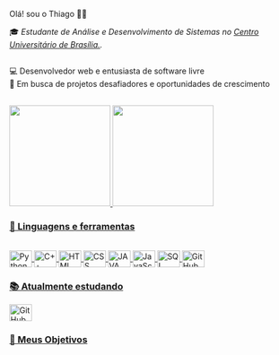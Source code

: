 Olá! sou o Thiago 🧑‍💻

<p>🎓 <em> Estudante de Análise e Desenvolvimento de Sistemas no <a href="https://www.uniceub.br/" target="_blank">Centro Universitário de Brasília.</a>.</em></p>

##

💻 Desenvolvedor web e entusiasta de software livre  
💼 Em busca de projetos desafiadores e oportunidades de crescimento

##

<div>
<a href="https://github.com/Raccoonvoor">
<img loading="lazy" height="180em" src="https://github-readme-stats.vercel.app/api/top-langs/?username=Raccoonvoor&layout=compact&langs_count=7&theme=dracula"/>
<img loading="lazy" height="180em" src="https://github-readme-stats.vercel.app/api?username=Raccoonvoor&show_icons=true&theme=dracula&include_all_commits=true&count_private=true"/>
</div>

### 🧰 Linguagens e ferramentas

<div style="display: inline_block"><br>
  <img align="center" alt="Python" height="30" width="40" src="https://cdn.jsdelivr.net/gh/devicons/devicon@latest/icons/python/python-original.svg" /> 
  <img align="center" alt="C++" height="30" width="40"  src="https://cdn.jsdelivr.net/gh/devicons/devicon@latest/icons/cplusplus/cplusplus-original.svg" /> 
  <img align="center" alt="HTML" height="30" width="40" src="https://cdn.jsdelivr.net/gh/devicons/devicon@latest/icons/html5/html5-plain.svg" />
  <img align="center" alt="CSS" height="30" width="40"  src="https://cdn.jsdelivr.net/gh/devicons/devicon@latest/icons/css3/css3-plain.svg" />
  <img align="center" alt="JAVA" height="30" width="40" src="https://cdn.jsdelivr.net/gh/devicons/devicon@latest/icons/java/java-original.svg" />
  <img align="center" alt="JavaScript" height="30" width="40"  src="https://cdn.jsdelivr.net/gh/devicons/devicon@latest/icons/javascript/javascript-original.svg" />
  <img align="center" alt="SQL" height="30" width="40"     src="https://cdn.jsdelivr.net/gh/devicons/devicon@latest/icons/mysql/mysql-original.svg" />
  <img align="center" alt="GitHub" height="30" width="40"  src="https://cdn.jsdelivr.net/gh/devicons/devicon@latest/icons/github/github-original.svg" />

### 📚 Atualmente estudando
  <img align="center" alt="GitHub" height="30" width="40" src="https://cdn.jsdelivr.net/gh/devicons/devicon@latest/icons/electron/electron-original.svg" />

### 🎯 Meus Objetivos
</div>

